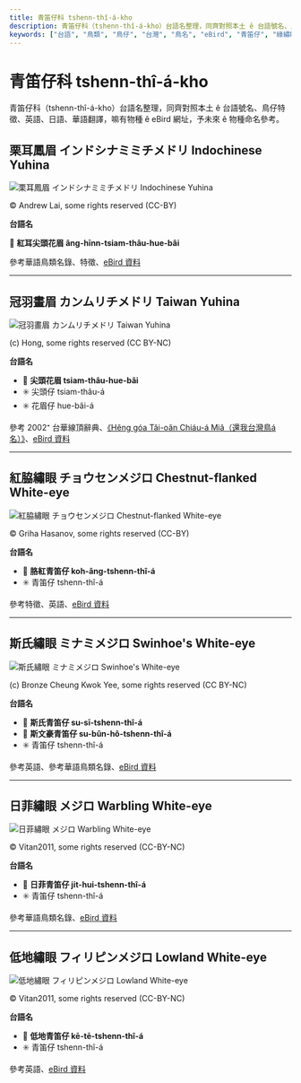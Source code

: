 ```yaml
---
title: 青笛仔科 tshenn-thî-á-kho
description: 青笛仔科（tshenn-thî-á-kho）台語名整理，同齊對照本土 ê 台語號名、鳥仔特徵、英語、日語、華語翻譯，嘛有物種 ê eBird 網址，予未來 ê 物種命名參考。
keywords: ["台語", "鳥類", "鳥仔", "台灣", "鳥名", "eBird", "青笛仔", "綠繡眼"]
---
```


# 青笛仔科 tshenn-thî-á-kho

青笛仔科（tshenn-thî-á-kho）台語名整理，同齊對照本土 ê 台語號名、鳥仔特徵、英語、日語、華語翻譯，嘛有物種 ê eBird 網址，予未來 ê 物種命名參考。

## 栗耳鳳眉 インドシナミミチメドリ Indochinese Yuhina

![栗耳鳳眉 インドシナミミチメドリ Indochinese Yuhina](https://inaturalist-open-data.s3.amazonaws.com/photos/248713731/medium.png)

© Andrew Lai, some rights reserved (CC-BY)

**台語名**

🎯 **紅耳尖頭花眉 âng-hīnn-tsiam-thâu-hue-bâi**

參考華語鳥類名錄、特徵、[eBird 資料](https://ebird.org/species/indyuh1)

---

## 冠羽畫眉 カンムリチメドリ Taiwan Yuhina

![冠羽畫眉 カンムリチメドリ Taiwan Yuhina](https://inaturalist-open-data.s3.amazonaws.com/photos/20671024/medium.jpg)

(c) Hong, some rights reserved (CC BY-NC)

**台語名**

- 🎯 **尖頭花眉 tsiam-thâu-hue-bâi**
- ✳️ 尖頭仔 tsiam-thâu-á
- ✳️ 花眉仔 hue-bâi-á

參考 2002⁺ 台華線頂辭典、[《Hêng góa Tâi-oân Chiáu-á Miâ（還我台灣鳥á名）》](https://siaulahjih.github.io/TaiOanChiauA/)、[eBird 資料](https://ebird.org/species/taiyuh1)

---

## 紅脇繡眼 チョウセンメジロ Chestnut-flanked White-eye

![紅脇繡眼 チョウセンメジロ Chestnut-flanked White-eye](https://inaturalist-open-data.s3.amazonaws.com/photos/450773912/medium.jpg)

© Griha Hasanov, some rights reserved (CC-BY)

**台語名**

- 🎯 **胳紅青笛仔 koh-âng-tshenn-thî-á**
- ✳️ 青笛仔 tshenn-thî-á

參考特徵、英語、[eBird 資料](https://ebird.org/species/cfweye1)

---

## 斯氏繡眼 ミナミメジロ Swinhoe's White-eye

![斯氏繡眼 ミナミメジロ Swinhoe's White-eye](https://inaturalist-open-data.s3.amazonaws.com/photos/20010236/medium.jpg)

(c) Bronze Cheung Kwok Yee, some rights reserved (CC BY-NC)

**台語名**

- 🎯 **斯氏青笛仔 su-sī-tshenn-thî-á**
- 🎯 **斯文豪青笛仔 su-bûn-hô-tshenn-thî-á**
- ✳️ 青笛仔 tshenn-thî-á

參考英語、參考華語鳥類名錄、[eBird 資料](https://ebird.org/species/swiwhe1)

---

## 日菲繡眼 メジロ Warbling White-eye

![日菲繡眼 メジロ Warbling White-eye](https://inaturalist-open-data.s3.amazonaws.com/photos/362820086/medium.jpeg)

© Vitan2011, some rights reserved (CC-BY-NC)

**台語名**

- 🎯 **日菲青笛仔 ji̍t-hui-tshenn-thî-á**
- ✳️ 青笛仔 tshenn-thî-á

參考華語鳥類名錄、[eBird 資料](https://ebird.org/species/warwhe1)

---

## 低地繡眼 フィリピンメジロ Lowland White-eye

![低地繡眼 フィリピンメジロ Lowland White-eye](https://inaturalist-open-data.s3.amazonaws.com/photos/362820086/medium.jpeg)

© Vitan2011, some rights reserved (CC-BY-NC)

**台語名**

- 🎯 **低地青笛仔 kē-tē-tshenn-thî-á**
- ✳️ 青笛仔 tshenn-thî-á

參考英語、[eBird 資料](https://ebird.org/species/loweye2)
